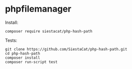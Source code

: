 # phpfilemanager

Install:

```
composer require siestacat/php-hash-path
```


Tests:

```
git clone https://github.com/SiestaCat/php-hash-path.git
cd php-hash-path
composer install
composer run-script test
```
